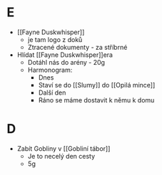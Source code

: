 # E

- [[Fayne Duskwhisper]]
	- je tam logo z doků
	- Ztracené dokumenty - za stříbrné
- Hlídat [[Fayne Duskwhisper]]era
	- Dotáhl nás do arény - 20g
	- Harmonogram:
		- Dnes
		- Staví se do [[Slumy]] do [[Opilá mince]]
		- Další den
		- Ráno se máme dostavit k němu k domu

# D

- Zabít Gobliny v [[Gobliní tábor]]
	- Je to necelý den cesty
	- 5g